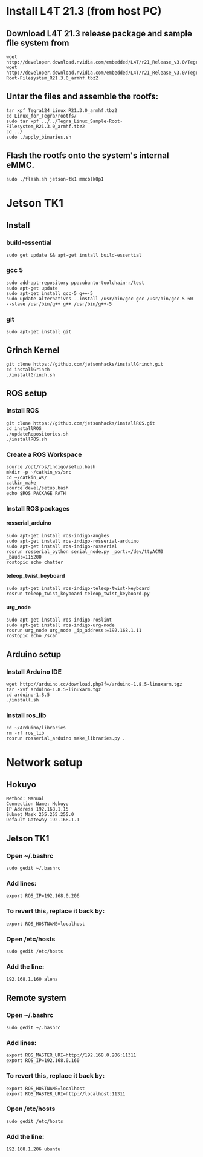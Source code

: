 # Install L4T 21.3 (from host PC)
## Download L4T 21.3 release package and sample file system from
```
wget http://developer.download.nvidia.com/embedded/L4T/r21_Release_v3.0/Tegra124_Linux_R21.3.0_armhf.tbz2
wget http://developer.download.nvidia.com/embedded/L4T/r21_Release_v3.0/Tegra_Linux_Sample-Root-Filesystem_R21.3.0_armhf.tbz2
```
## Untar the files and assemble the rootfs:
```
tar xpf Tegra124_Linux_R21.3.0_armhf.tbz2
cd Linux_for_Tegra/rootfs/
sudo tar xpf ../../Tegra_Linux_Sample-Root-Filesystem_R21.3.0_armhf.tbz2
cd ../
sudo ./apply_binaries.sh
```
## Flash the rootfs onto the system's internal eMMC.
```
sudo ./flash.sh jetson-tk1 mmcblk0p1
```

# Jetson TK1
## Install
### build-essential
```
sudo get update && apt-get install build-essential
```
### gcc 5
```
sudo add-apt-repository ppa:ubuntu-toolchain-r/test
sudo apt-get update
sudo apt-get install gcc-5 g++-5
sudo update-alternatives --install /usr/bin/gcc gcc /usr/bin/gcc-5 60 --slave /usr/bin/g++ g++ /usr/bin/g++-5
```
### git
```
sudo apt-get install git
```

## Grinch Kernel
```
git clone https://github.com/jetsonhacks/installGrinch.git
cd installGrinch
./installGrinch.sh 
```

## ROS setup
### Install ROS
```
git clone https://github.com/jetsonhacks/installROS.git
cd installROS
./updateRepositories.sh
./installROS.sh
```
### Create a ROS Workspace
```
source /opt/ros/indigo/setup.bash
mkdir -p ~/catkin_ws/src
cd ~/catkin_ws/
catkin_make
source devel/setup.bash
echo $ROS_PACKAGE_PATH
```
### Install ROS packages
#### rosserial_arduino
```
sudo apt-get install ros-indigo-angles
sudo apt-get install ros-indigo-rosserial-arduino
sudo apt-get install ros-indigo-rosserial
rosrun rosserial_python serial_node.py _port:=/dev/ttyACM0 _baud:=115200
rostopic echo chatter
```
#### teleop_twist_keyboard
```
sudo apt-get install ros-indigo-teleop-twist-keyboard
rosrun teleop_twist_keyboard teleop_twist_keyboard.py
```
#### urg_node
```
sudo apt-get install ros-indigo-roslint
sudo apt-get install ros-indigo-urg-node
rosrun urg_node urg_node _ip_address:=192.168.1.11
rostopic echo /scan
```

## Arduino setup
### Install Arduino IDE
```
wget http://arduino.cc/download.php?f=/arduino-1.8.5-linuxarm.tgz
tar -xvf arduino-1.8.5-linuxarm.tgz
cd arduino-1.8.5
./install.sh
```

### Install ros_lib
```
cd ~/Arduino/libraries
rm -rf ros_lib
rosrun rosserial_arduino make_libraries.py .
```

# Network setup
## Hokuyo 
```
Method: Manual
Connection Name: Hokuyo
IP Address 192.168.1.15
Subnet Mask 255.255.255.0
Default Gateway 192.168.1.1
```
## Jetson TK1
### Open ~/.bashrc
```
sudo gedit ~/.bashrc
```
### Add lines:
```
export ROS_IP=192.168.0.206
```
### To revert this, replace it back by:
```
export ROS_HOSTNAME=localhost
```
### Open /etc/hosts
```
sudo gedit /etc/hosts
```
### Add the line:
```
192.168.1.160 alena
```
## Remote system
### Open ~/.bashrc
```
sudo gedit ~/.bashrc
```
### Add lines:
```
export ROS_MASTER_URI=http://192.168.0.206:11311
export ROS_IP=192.168.0.160
```
### To revert this, replace it back by:
```
export ROS_HOSTNAME=localhost
export ROS_MASTER_URI=http://localhost:11311
```
### Open /etc/hosts
```
sudo gedit /etc/hosts
```
### Add the line:
```
192.168.1.206 ubuntu
```
